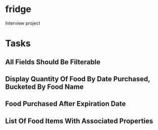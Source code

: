 # fridge
Interview project

# Tasks
## All Fields Should Be Filterable
## Display Quantity Of Food By Date Purchased, Bucketed By Food Name
## Food Purchased After Expiration Date
## List Of Food Items With Associated Properties
